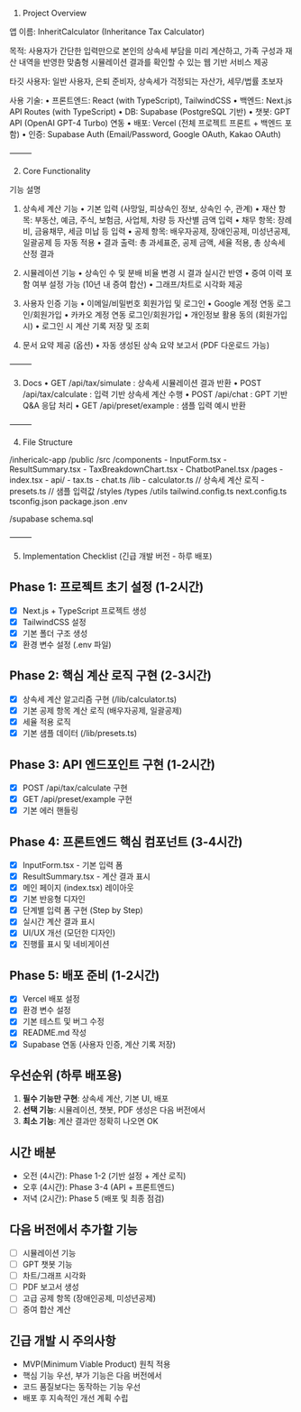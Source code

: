 1. Project Overview

앱 이름: InheritCalculator (Inheritance Tax Calculator)

목적: 사용자가 간단한 입력만으로 본인의 상속세 부담을 미리 계산하고, 가족 구성과 재산 내역을 반영한 맞춤형 시뮬레이션 결과를 확인할 수 있는 웹 기반 서비스 제공

타깃 사용자: 일반 사용자, 은퇴 준비자, 상속세가 걱정되는 자산가, 세무/법률 초보자

사용 기술:
	•	프론트엔드: React (with TypeScript), TailwindCSS
	•	백엔드: Next.js API Routes (with TypeScript)
	•	DB: Supabase (PostgreSQL 기반)
	•	챗봇: GPT API (OpenAI GPT-4 Turbo) 연동
	•	배포: Vercel (전체 프로젝트 프론트 + 백엔드 포함)
	•	인증: Supabase Auth (Email/Password, Google OAuth, Kakao OAuth)

⸻

2. Core Functionality

기능 설명

1) 상속세 계산 기능
	•	기본 입력 (사망일, 피상속인 정보, 상속인 수, 관계)
	•	재산 항목: 부동산, 예금, 주식, 보험금, 사업체, 차량 등 자산별 금액 입력
	•	채무 항목: 장례비, 금융채무, 세금 미납 등 입력
	•	공제 항목: 배우자공제, 장애인공제, 미성년공제, 일괄공제 등 자동 적용
	•	결과 출력: 총 과세표준, 공제 금액, 세율 적용, 총 상속세 산정 결과

2) 시뮬레이션 기능
	•	상속인 수 및 분배 비율 변경 시 결과 실시간 반영
	•	증여 이력 포함 여부 설정 가능 (10년 내 증여 합산)
	•	그래프/차트로 시각화 제공

3) 사용자 인증 기능
	•	이메일/비밀번호 회원가입 및 로그인
	•	Google 계정 연동 로그인/회원가입
	•	카카오 계정 연동 로그인/회원가입
	•	개인정보 활용 동의 (회원가입 시)
	•	로그인 시 계산 기록 저장 및 조회

4) 문서 요약 제공 (옵션)
	•	자동 생성된 상속 요약 보고서 (PDF 다운로드 가능)

⸻

3. Docs
	•	GET /api/tax/simulate : 상속세 시뮬레이션 결과 반환
	•	POST /api/tax/calculate : 입력 기반 상속세 계산 수행
	•	POST /api/chat : GPT 기반 Q&A 응답 처리
	•	GET /api/preset/example : 샘플 입력 예시 반환

⸻

4. File Structure

/inhericalc-app
  /public
  /src
    /components
      - InputForm.tsx
      - ResultSummary.tsx
      - TaxBreakdownChart.tsx
      - ChatbotPanel.tsx
    /pages
      - index.tsx
      - api/
        - tax.ts
        - chat.ts
    /lib
      - calculator.ts  // 상속세 계산 로직
      - presets.ts     // 샘플 입력값
    /styles
    /types
    /utils
  tailwind.config.ts
  next.config.ts
  tsconfig.json
  package.json
  .env

/supabase
  schema.sql

⸻

5. Implementation Checklist (긴급 개발 버전 - 하루 배포)

## Phase 1: 프로젝트 초기 설정 (1-2시간)
- [x] Next.js + TypeScript 프로젝트 생성
- [x] TailwindCSS 설정
- [x] 기본 폴더 구조 생성
- [x] 환경 변수 설정 (.env 파일)

## Phase 2: 핵심 계산 로직 구현 (2-3시간)
- [x] 상속세 계산 알고리즘 구현 (/lib/calculator.ts)
- [x] 기본 공제 항목 계산 로직 (배우자공제, 일괄공제)
- [x] 세율 적용 로직
- [x] 기본 샘플 데이터 (/lib/presets.ts)

## Phase 3: API 엔드포인트 구현 (1-2시간)
- [x] POST /api/tax/calculate 구현
- [x] GET /api/preset/example 구현
- [x] 기본 에러 핸들링

## Phase 4: 프론트엔드 핵심 컴포넌트 (3-4시간)
- [x] InputForm.tsx - 기본 입력 폼
- [x] ResultSummary.tsx - 계산 결과 표시
- [x] 메인 페이지 (index.tsx) 레이아웃
- [x] 기본 반응형 디자인
- [x] 단계별 입력 폼 구현 (Step by Step)
- [x] 실시간 계산 결과 표시
- [x] UI/UX 개선 (모던한 디자인)
- [x] 진행률 표시 및 네비게이션

## Phase 5: 배포 준비 (1-2시간)
- [x] Vercel 배포 설정
- [x] 환경 변수 설정
- [x] 기본 테스트 및 버그 수정
- [x] README.md 작성
- [x] Supabase 연동 (사용자 인증, 계산 기록 저장)

## 우선순위 (하루 배포용)
1. **필수 기능만 구현**: 상속세 계산, 기본 UI, 배포
2. **선택 기능**: 시뮬레이션, 챗봇, PDF 생성은 다음 버전에서
3. **최소 기능**: 계산 결과만 정확히 나오면 OK

## 시간 배분
- 오전 (4시간): Phase 1-2 (기반 설정 + 계산 로직)
- 오후 (4시간): Phase 3-4 (API + 프론트엔드)
- 저녁 (2시간): Phase 5 (배포 및 최종 점검)

## 다음 버전에서 추가할 기능
- [ ] 시뮬레이션 기능
- [ ] GPT 챗봇 기능
- [ ] 차트/그래프 시각화
- [ ] PDF 보고서 생성
- [ ] 고급 공제 항목 (장애인공제, 미성년공제)
- [ ] 증여 합산 계산

## 긴급 개발 시 주의사항
- MVP(Minimum Viable Product) 원칙 적용
- 핵심 기능 우선, 부가 기능은 다음 버전에서
- 코드 품질보다는 동작하는 기능 우선
- 배포 후 지속적인 개선 계획 수립